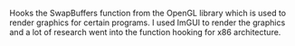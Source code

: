 Hooks the SwapBuffers function from the OpenGL library which is used to render graphics for certain programs. I used ImGUI to render the graphics and a lot of research went into the function hooking for x86 architecture. 
